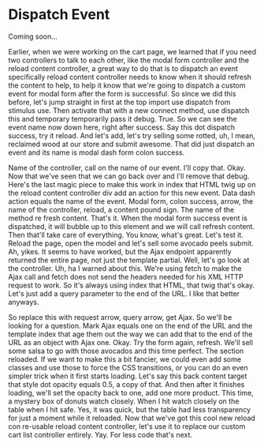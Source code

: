 # Dispatch Event

Coming soon...

Earlier, when we were working on the cart page, we learned that if you need two
controllers to talk to each other, like the modal form controller and the reload
content controller, a great way to do that is to dispatch an event specifically
reload content controller needs to know when it should refresh the content to help,
to help it know that we're going to dispatch a custom event for modal form after the
form is successful. So since we did this before, let's jump straight in first at the
top import use dispatch from stimulus use. Then activate that with a new connect
method, use dispatch this and temporary temporarily pass it debug. True. So we can
see the event name now down here, right after success. Say this dot dispatch success,
try it reload. And let's add, let's try selling some rotted, uh, I mean, reclaimed
wood at our store and submit awesome. That did just dispatch an event and its name is
modal dash form colon success.

Name of the controller, call on the name of our event. I'll copy that. Okay. Now that
we've seen that we can go back over and I'll remove that debug. Here's the last magic
piece to make this work in index that HTML twig up on the reload content controller
div add an action for this new event. Data dash action equals the name of the event.
Modal form, colon success, arrow, the name of the controller, reload, a content pound
sign. The name of the method re fresh content. That's it. When the modal form success
event is dispatched, it will bubble up to this element and we will call refresh
content. Then that'll take care of everything. You know, what's great. Let's test it.
Reload the page, open the model and let's sell some avocado peels submit. Ah, yikes.
It seems to have worked, but the Ajax endpoint apparently returned the entire page,
not just the template partial. Well, let's go look at the controller. Uh, ha I warned
about this. We're using fetch to make the Ajax call and fetch does not send the
headers needed for his XML HTTP request to work. So it's always using index that
HTML, that twig that's okay. Let's just add a query parameter to the end of the URL.
I like that better anyways.

So replace this with request arrow, query arrow, get Ajax. So we'll be looking for a
question. Mark Ajax equals one on the end of the URL and the template index that age
them out the way we can add that to the end of the URL as an object with Ajax one.
Okay. Try the form again, refresh. We'll sell some salsa to go with those avocados
and this time perfect. The section reloaded. If we want to make this a bit fancier,
we could even add some classes and use those to force the CSS transitions, or you can
do an even simpler trick when it first starts loading. Let's say this back content
target that style dot opacity equals 0.5, a copy of that. And then after it finishes
loading, we'll set the opacity back to one, add one more product. This time, a
mystery box of donuts watch closely. When I hit watch closely on the table when I hit
safe. Yes, it was quick, but the table had less transparency for just a moment while
it reloaded. Now that we've got this cool new reload con re-usable reload content
controller, let's use it to replace our custom cart list controller entirely. Yay.
For less code that's next.

